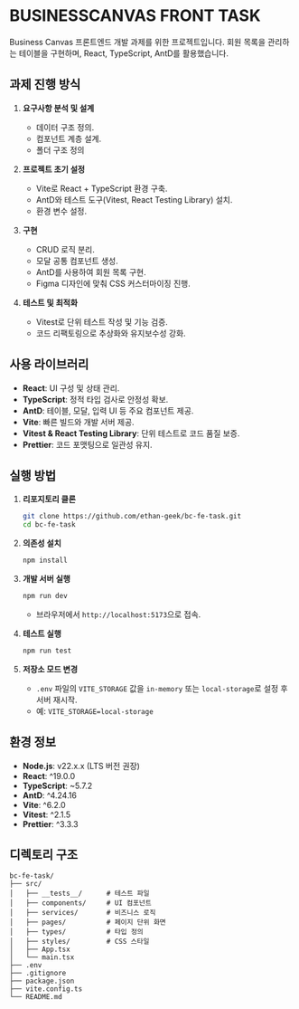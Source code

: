 # BUSINESSCANVAS FRONT TASK

Business Canvas 프론트엔드 개발 과제를 위한 프로젝트입니다. 회원 목록을 관리하는 테이블을 구현하며, React, TypeScript, AntD를 활용했습니다.

## 과제 진행 방식

1. **요구사항 분석 및 설계**

   - 데이터 구조 정의.
   - 컴포넌트 계층 설계.
   - 폴더 구조 정의

2. **프로젝트 초기 설정**

   - Vite로 React + TypeScript 환경 구축.
   - AntD와 테스트 도구(Vitest, React Testing Library) 설치.
   - 환경 변수 설정.

3. **구현**

   - CRUD 로직 분리.
   - 모달 공통 컴포넌트 생성.
   - AntD를 사용하여 회원 목록 구현.
   - Figma 디자인에 맞춰 CSS 커스터마이징 진행.

4. **테스트 및 최적화**
   - Vitest로 단위 테스트 작성 및 기능 검증.
   - 코드 리팩토링으로 추상화와 유지보수성 강화.

## 사용 라이브러리

- **React**: UI 구성 및 상태 관리.
- **TypeScript**: 정적 타입 검사로 안정성 확보.
- **AntD**: 테이블, 모달, 입력 UI 등 주요 컴포넌트 제공.
- **Vite**: 빠른 빌드와 개발 서버 제공.
- **Vitest & React Testing Library**: 단위 테스트로 코드 품질 보증.
- **Prettier**: 코드 포맷팅으로 일관성 유지.

## 실행 방법

1. **리포지토리 클론**

   ```bash
   git clone https://github.com/ethan-geek/bc-fe-task.git
   cd bc-fe-task
   ```

2. **의존성 설치**

   ```bash
   npm install
   ```

3. **개발 서버 실행**

   ```bash
   npm run dev
   ```

   - 브라우저에서 `http://localhost:5173`으로 접속.

4. **테스트 실행**

   ```bash
   npm run test
   ```

5. **저장소 모드 변경**
   - `.env` 파일의 `VITE_STORAGE` 값을 `in-memory` 또는 `local-storage`로 설정 후 서버 재시작.
   - 예: `VITE_STORAGE=local-storage`

## 환경 정보

- **Node.js**: v22.x.x (LTS 버전 권장)
- **React**: ^19.0.0
- **TypeScript**: ~5.7.2
- **AntD**: ^4.24.16
- **Vite**: ^6.2.0
- **Vitest**: ^2.1.5
- **Prettier**: ^3.3.3

## 디렉토리 구조

```
bc-fe-task/
├── src/
│   ├── __tests__/      # 테스트 파일
│   ├── components/     # UI 컴포넌트
│   ├── services/       # 비즈니스 로직
│   ├── pages/          # 페이지 단위 화면
│   ├── types/          # 타입 정의
│   ├── styles/         # CSS 스타일
│   ├── App.tsx
│   └── main.tsx
├── .env
├── .gitignore
├── package.json
├── vite.config.ts
└── README.md
```
